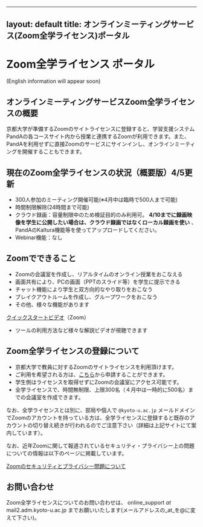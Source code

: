 
---
layout: default
title: オンラインミーティングサービス(Zoom全学ライセンス)ポータル 
---
# Zoom全学ライセンス ポータル
(English information will appear soon)
## オンラインミーティングサービスZoom全学ライセンスの概要

京都大学が準備するZoomのサイトライセンスに登録すると、学習支援システムPandAの各コースサイト内から授業と連携するZoomが利用できます。また、PandAを利用せずに直接Zoomのサービスにサインインし、オンラインミーティングを開催することもできます。

## 現在のZoom全学ライセンスの状況（概要版）4/5更新
- 300人参加のミーティング開催可能(※4月中は臨時で500人まで可能)
- 時間制限解除(24時間まで可能)
- クラウド録画：容量制限中のため検証目的のみ利用可。 **4/10までに録画映像を学生に公開したい場合は、クラウド録画ではなくローカル録画を使い** 、PandAのKaltura機能等を使ってアップロードしてください。
- Webinar機能：なし

<!-- その他詳細なオプションについては以下 -->

## Zoomでできること
- Zoomの会議室を作成し、リアルタイムのオンライン授業をおこなえる
- 画面共有により、PCの画面（PPTのスライド等）を学生に提示できる
- チャット機能により学生と双方向的なやり取りをおこなう
- ブレイクアウトルームを作成し、グループワークをおこなう
- その他、様々な機能があります

[クイックスタートビデオ](https://www.youtube.com/playlist?list=PLKpRxBfeD1kHaJpuWa-DKjWykMedlLZ0x)（Zoom）
- ツールの利用方法など様々な解説ビデオが視聴できます

## Zoom全学ライセンスの登録について

- 京都大学で教員に対するZoomのサイトライセンスを利用頂けます。
- ご利用を希望される方は、[こちら](https://kubar.rd.iimc.kyoto-u.ac.jp/zoom/)から申請することができます。
- 学生側はライセンスを取得せずにZoomの会議室にアクセス可能です。
- 全学ライセンスで、時間無制限、上限300名（４月中は一時的に500名）までの会議室を作成できます。

なお、全学ライセンスとは別に、部局や個人で `@kyoto-u.ac.jp` メールドメインでZoomのアカウントを持っている方は、全学ライセンスに登録すると既存のアカウントの切り替え続きが行われるのでご注意下さい（詳細は上記サイトにて案内しています）。

なお、近年Zoomに関して報道されているセキュリティ・プライバシー上の問題についての情報は以下のページに掲載しています。

[Zoomのセキュリティとプライバシー問題について](zoom-security)

## お問い合わせ

Zoom全学ライセンスについてのお問い合わせは、 online_support _at_ mail2.adm.kyoto-u.ac.jp までお願いいたします(メールアドレスの_at_を@に変えて下さい)。 

